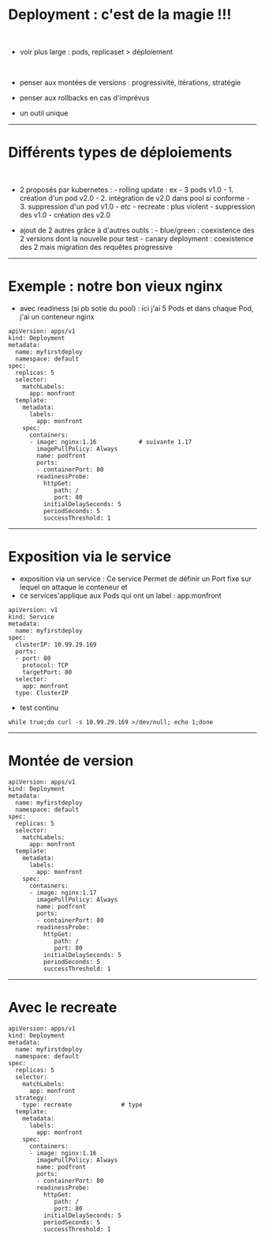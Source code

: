 # Deployment : c'est de la magie !!!


<br>

* voir plus large : pods, replicaset > déploiement


<br>

* penser aux montées de versions : progressivité, itérations, stratégie


* penser aux rollbacks en cas d'imprévus


* un outil unique


---------------------------------------------------------------------------------------

# Différents types de déploiements


<br>

* 2 proposés par kubernetes :
		- rolling update : ex - 3 pods v1.0
						- 1. création d'un pod v2.0
						- 2. intégration de v2.0 dans pool si conforme
						- 3. suppression d'un pod v1.0
						- etc
		- recreate : plus violent
						- suppression des v1.0
						- création des v2.0

* ajout de 2 autres grâce à d'autres outils :
		- blue/green : coexistence des 2 versions dont la nouvelle pour test
		- canary deployment : coexistence des 2 mais migration des requêtes progressive

------------------------------------------------------------------------

# Exemple : notre bon vieux nginx

* avec readiness (si pb sotie du pool) : ici j'ai 5 Pods et dans chaque Pod, j'ai un conteneur nginx

```
apiVersion: apps/v1
kind: Deployment
metadata:
  name: myfirstdeploy
  namespace: default
spec:
  replicas: 5
  selector:
    matchLabels:
      app: monfront
  template:
    metadata:
      labels:
        app: monfront
    spec:
      containers:
      - image: nginx:1.16			 # suivante 1.17
        imagePullPolicy: Always
        name: podfront
        ports:
        - containerPort: 80
        readinessProbe:
          httpGet:
             path: /
             port: 80
          initialDelaySeconds: 5
          periodSeconds: 5
          successThreshold: 1
```

------------------------------------------------------------------------

# Exposition via le service

* exposition via un service : Ce service Permet de définir un Port fixe sur lequel on attaque le conteneur et 
* ce services'applique aux Pods qui ont un label : app:monfront

```
apiVersion: v1
kind: Service
metadata:
  name: myfirstdeploy
spec:
  clusterIP: 10.99.29.169
  ports:
  - port: 80
    protocol: TCP
    targetPort: 80
  selector:
    app: monfront
  type: ClusterIP
```

* test continu 

```
while true;do curl -s 10.99.29.169 >/dev/null; echo 1;done
```

------------------------------------------------------------------------
# Montée de version


```
apiVersion: apps/v1
kind: Deployment
metadata:
  name: myfirstdeploy
  namespace: default
spec:
  replicas: 5
  selector:
    matchLabels:
      app: monfront
  template:
    metadata:
      labels:
        app: monfront
    spec:
      containers:
      - image: nginx:1.17    
        imagePullPolicy: Always
        name: podfront
        ports:
        - containerPort: 80
        readinessProbe:
          httpGet:
             path: /
             port: 80
          initialDelaySeconds: 5
          periodSeconds: 5
          successThreshold: 1
```

-------------------------------------------------------------------------

# Avec le recreate


```
apiVersion: apps/v1
kind: Deployment
metadata:
  name: myfirstdeploy
  namespace: default
spec:
  replicas: 5
  selector:
    matchLabels:
      app: monfront
  strategy:
    type: recreate				# type
  template:
    metadata:
      labels:
        app: monfront
    spec:
      containers:
      - image: nginx:1.16
        imagePullPolicy: Always
        name: podfront
        ports:
        - containerPort: 80
        readinessProbe:
          httpGet:
             path: /
             port: 80
          initialDelaySeconds: 5
          periodSeconds: 5
          successThreshold: 1
```

